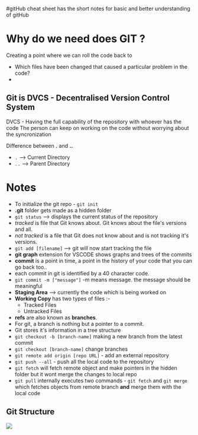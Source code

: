 #gitHub cheat sheet 
has the short notes for basic and better understanding of gitHub

# Why do we need does GIT ?
 Creating a point where we can roll the code back to
+ Which files have been changed that caused a particular problem in the code?
+ 
## Git is DVCS - **Decentralised Version Control System**

DVCS - Having the full capability of the repository with whoever has the code
The person can keep on working on the code without worrying about the syncronization

Difference between **.** and **..**
+ `.` --> Current Directory
+ `..` --> Parent Directory

# Notes
+ To initialize the git repo - `git init`
+ **.git** folder gets made as a hidden folder
+ `git status` --> displays the current status of the repository
+ _tracked_ is file that Git knows about. Git knows about the file's versions and all.
+ _not tracked_ is a file that Git does not know about and is not tracking it's versions.
+ `git add [filename]` --> git will now start tracking the file
+ __git graph__ extension for VSCODE shows graphs and trees of the commits
+ __commit__ is a point in time, a point in the history of your code that you can go back too..
+ each commit in git is identified by a 40 character code.
+ `git commit -m ["message"]` -m means message. the message should be meaningful
+ __Staging Area__ --> currently the code which is being worked on 
+ __Working Copy__ has two types of files :- 
    - Tracked Files
    - Untracked Files
+ __refs__ are also known as __branches__.
+ For git, a branch is nothing but a pointer to a commit.
+ Git stores it's information in a tree structure
+ `git checkout -b [branch-name]` making a new branch from the latest commit
+ `git checkout [branch-name]` change branches
+ `git remote add origin [repo URL]` - add an external repository
+ `git push --all` - push all the local code to the repository
+ `git fetch` will fetch remote object and make pointers in the hidden folder but it wont merge the changes to local repo
+ `git pull` internally executes two commands - `git fetch` and `git merge` which fetches objects from remote branch __and__ merge them with the local code

## Git Structure 
<img src="https://i.imgur.com/qHzslyt.png">
